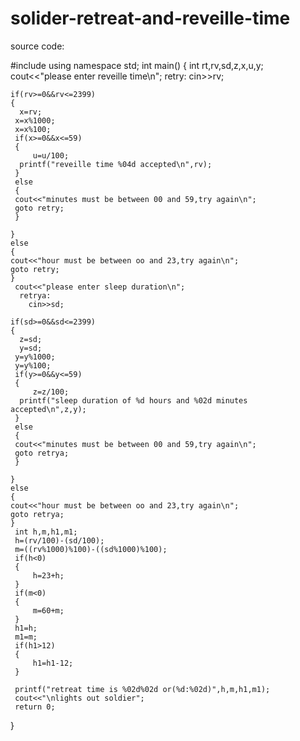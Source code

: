 # solider-retreat-and-reveille-time
 source code:

  
  #include<iostream>
   using namespace std;
  int main()
{
    int rt,rv,sd,z,x,u,y;
    cout<<"please enter reveille time\n";
      retry:
        cin>>rv;

    if(rv>=0&&rv<=2399)
    {
      x=rv;
     x=x%1000;
     x=x%100;
     if(x>=0&&x<=59)
     {
         u=u/100;
      printf("reveille time %04d accepted\n",rv);  
     }
     else
     {
     cout<<"minutes must be between 00 and 59,try again\n";
     goto retry;
     }
     
    }
    else
    {
    cout<<"hour must be between oo and 23,try again\n";
    goto retry;
    }
     cout<<"please enter sleep duration\n";
      retrya:
        cin>>sd;

    if(sd>=0&&sd<=2399)
    {
      z=sd;
      y=sd;
     y=y%1000;
     y=y%100;
     if(y>=0&&y<=59)
     {
         z=z/100;
      printf("sleep duration of %d hours and %02d minutes accepted\n",z,y);  
     }
     else
     {
     cout<<"minutes must be between 00 and 59,try again\n";
     goto retrya;
     }
     
    }
    else
    {
    cout<<"hour must be between oo and 23,try again\n";
    goto retrya;
    }
     int h,m,h1,m1;
     h=(rv/100)-(sd/100);
     m=((rv%1000)%100)-((sd%1000)%100);
     if(h<0)
     {
         h=23+h;
     }
     if(m<0)
     {
         m=60+m;
     }
     h1=h;
     m1=m;
     if(h1>12)
     {
         h1=h1-12;
     }

     printf("retreat time is %02d%02d or(%d:%02d)",h,m,h1,m1);
     cout<<"\nlights out soldier";
     return 0;

    
}
